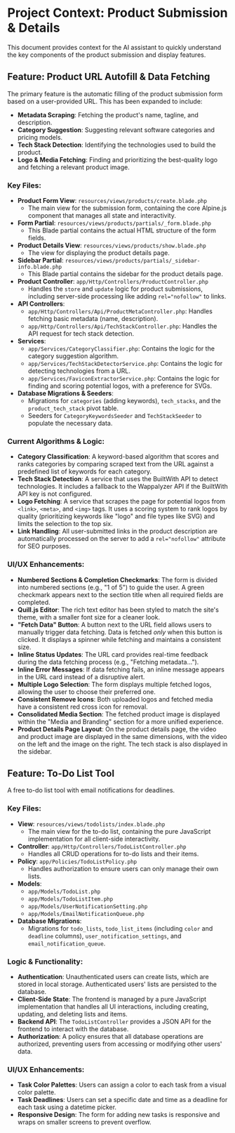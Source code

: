 # Project Context: Product Submission & Details

This document provides context for the AI assistant to quickly understand the key components of the product submission and display features.

## Feature: Product URL Autofill & Data Fetching

The primary feature is the automatic filling of the product submission form based on a user-provided URL. This has been expanded to include:
*   **Metadata Scraping**: Fetching the product's name, tagline, and description.
*   **Category Suggestion**: Suggesting relevant software categories and pricing models.
*   **Tech Stack Detection**: Identifying the technologies used to build the product.
*   **Logo & Media Fetching**: Finding and prioritizing the best-quality logo and fetching a relevant product image.

### Key Files:

*   **Product Form View**: `resources/views/products/create.blade.php`
    *   The main view for the submission form, containing the core Alpine.js component that manages all state and interactivity.
*   **Form Partial**: `resources/views/products/partials/_form.blade.php`
    *   This Blade partial contains the actual HTML structure of the form fields.
*   **Product Details View**: `resources/views/products/show.blade.php`
    *   The view for displaying the product details page.
*   **Sidebar Partial**: `resources/views/products/partials/_sidebar-info.blade.php`
    *   This Blade partial contains the sidebar for the product details page.
*   **Product Controller**: `app/Http/Controllers/ProductController.php`
    *   Handles the `store` and `update` logic for product submissions, including server-side processing like adding `rel="nofollow"` to links.
*   **API Controllers**:
    *   `app/Http/Controllers/Api/ProductMetaController.php`: Handles fetching basic metadata (name, description).
    *   `app/Http/Controllers/Api/TechStackController.php`: Handles the API request for tech stack detection.
*   **Services**:
    *   `app/Services/CategoryClassifier.php`: Contains the logic for the category suggestion algorithm.
    *   `app/Services/TechStackDetectorService.php`: Contains the logic for detecting technologies from a URL.
    *   `app/Services/FaviconExtractorService.php`: Contains the logic for finding and scoring potential logos, with a preference for SVGs.
*   **Database Migrations & Seeders**:
    *   Migrations for `categories` (adding keywords), `tech_stacks`, and the `product_tech_stack` pivot table.
    *   Seeders for `CategoryKeywordsSeeder` and `TechStackSeeder` to populate the necessary data.

### Current Algorithms & Logic:

*   **Category Classification**: A keyword-based algorithm that scores and ranks categories by comparing scraped text from the URL against a predefined list of keywords for each category.
*   **Tech Stack Detection**: A service that uses the BuiltWith API to detect technologies. It includes a fallback to the Wappalyzer API if the BuiltWith API key is not configured.
*   **Logo Fetching**: A service that scrapes the page for potential logos from `<link>`, `<meta>`, and `<img>` tags. It uses a scoring system to rank logos by quality (prioritizing keywords like "logo" and file types like SVG) and limits the selection to the top six.
*   **Link Handling**: All user-submitted links in the product description are automatically processed on the server to add a `rel="nofollow"` attribute for SEO purposes.

### UI/UX Enhancements:

*   **Numbered Sections & Completion Checkmarks**: The form is divided into numbered sections (e.g., "1 of 5") to guide the user. A green checkmark appears next to the section title when all required fields are completed.
*   **Quill.js Editor**: The rich text editor has been styled to match the site's theme, with a smaller font size for a cleaner look.
*   **"Fetch Data" Button**: A button next to the URL field allows users to manually trigger data fetching. Data is fetched *only* when this button is clicked. It displays a spinner while fetching and maintains a consistent size.
*   **Inline Status Updates**: The URL card provides real-time feedback during the data fetching process (e.g., "Fetching metadata...").
*   **Inline Error Messages**: If data fetching fails, an inline message appears in the URL card instead of a disruptive alert.
*   **Multiple Logo Selection**: The form displays multiple fetched logos, allowing the user to choose their preferred one.
*   **Consistent Remove Icons**: Both uploaded logos and fetched media have a consistent red cross icon for removal.
*   **Consolidated Media Section**: The fetched product image is displayed within the "Media and Branding" section for a more unified experience.
*   **Product Details Page Layout**: On the product details page, the video and product image are displayed in the same dimensions, with the video on the left and the image on the right. The tech stack is also displayed in the sidebar.

## Feature: To-Do List Tool

A free to-do list tool with email notifications for deadlines.

### Key Files:

*   **View**: `resources/views/todolists/index.blade.php`
    *   The main view for the to-do list, containing the pure JavaScript implementation for all client-side interactivity.
*   **Controller**: `app/Http/Controllers/TodoListController.php`
    *   Handles all CRUD operations for to-do lists and their items.
*   **Policy**: `app/Policies/TodoListPolicy.php`
    *   Handles authorization to ensure users can only manage their own lists.
*   **Models**:
    *   `app/Models/TodoList.php`
    *   `app/Models/TodoListItem.php`
    *   `app/Models/UserNotificationSetting.php`
    *   `app/Models/EmailNotificationQueue.php`
*   **Database Migrations**:
    *   Migrations for `todo_lists`, `todo_list_items` (including `color` and `deadline` columns), `user_notification_settings`, and `email_notification_queue`.

### Logic & Functionality:

*   **Authentication**: Unauthenticated users can create lists, which are stored in local storage. Authenticated users' lists are persisted to the database.
*   **Client-Side State**: The frontend is managed by a pure JavaScript implementation that handles all UI interactions, including creating, updating, and deleting lists and items.
*   **Backend API**: The `TodoListController` provides a JSON API for the frontend to interact with the database.
*   **Authorization**: A policy ensures that all database operations are authorized, preventing users from accessing or modifying other users' data.

### UI/UX Enhancements:

*   **Task Color Palettes**: Users can assign a color to each task from a visual color palette.
*   **Task Deadlines**: Users can set a specific date and time as a deadline for each task using a datetime picker.
*   **Responsive Design**: The form for adding new tasks is responsive and wraps on smaller screens to prevent overflow.